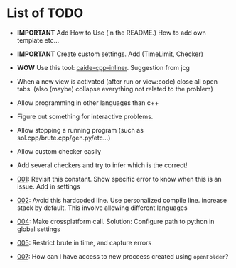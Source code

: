 # List of TODO

* **IMPORTANT** Add How to Use (in the README.) How to add own template etc...
* **IMPORTANT** Create custom settings. Add (TimeLimit, Checker)
* **WOW** Use this tool: [caide-cpp-inliner](https://github.com/slycelote/caide-cpp-inliner).  Suggestion from jcg
* When a new view is activated (after run or view:code) close all open tabs. (also (maybe) collapse everything not related to the problem)
* Allow programming in other languages than c++
* Figure out something for interactive problems.
* Allow stopping a running program (such as sol.cpp/brute.cpp/gen.py/etc...)
* Allow custom checker easily
* Add several checkers and try to infer which is the correct!

* [001](/src/core.ts): Revisit this constant. Show specific error to know when this is an issue. Add in settings
* [002](/src/core.ts): Avoid this hardcoded line. Use personalized compile line. increase stack by default. This involve allowing different languages
* [004](/src/core.ts): Make crossplatform call. Solution: Configure path to python in global settings
* [005](/src/core.ts): Restrict brute in time, and capture errors
* [007](/src/extension.ts): How can I have access to new proccess created using `openFolder`?
